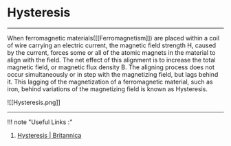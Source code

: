 # Hysteresis 
---
When ferromagnetic materials([[Ferromagnetism]]) are placed within a coil of wire carrying an electric current, the magnetic field strength H, caused by the current, forces some or all of the atomic magnets in the material to align with the field. The net effect of this alignment is to increase the total magnetic field, or magnetic flux density B. The aligning process does not occur simultaneously or in step with the magnetizing field, but lags behind it. This lagging of the magnetization of a ferromagnetic material, such as iron, behind variations of the magnetizing field is known as Hysteresis. 

![[Hysteresis.png]]

---
!!! note "Useful Links :"
1. [Hysteresis | Britannica](https://www.britannica.com/science/hysteresis)

